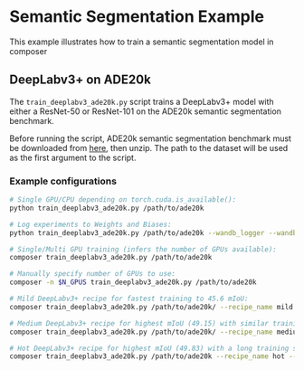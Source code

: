 # Semantic Segmentation Example

This example illustrates how to train a semantic segmentation model in composer

## DeepLabv3+ on ADE20k

The `train_deeplabv3_ade20k.py` script trains a DeepLabv3+ model with either a ResNet-50 or ResNet-101 on the ADE20k semantic segmentation benchmark.

Before running the script, ADE20k semantic segmentation benchmark must be downloaded from [here](http://data.csail.mit.edu/places/ADEchallenge/ADEChallengeData2016.zip), then unzip. The path to the dataset will be used as the first argument to the script.

### Example configurations

<!--pytest.mark.skip-->

```bash
# Single GPU/CPU depending on torch.cuda.is_available():
python train_deeplabv3_ade20k.py /path/to/ade20k

# Log experiments to Weights and Biases:
python train_deeplabv3_ade20k.py /path/to/ade20k --wandb_logger --wandb_entity my_username --wandb_project my_project --wandb_run_name my_run_name

# Single/Multi GPU training (infers the number of GPUs available):
composer train_deeplabv3_ade20k.py /path/to/ade20k

# Manually specify number of GPUs to use:
composer -n $N_GPUS train_deeplabv3_ade20k.py /path/to/ade20k

# Mild DeepLabv3+ recipe for fastest training to 45.6 mIoU:
composer train_deeplabv3_ade20k.py /path/to/ade20k/ --recipe_name mild --max_duration 25ep

# Medium DeepLabv3+ recipe for highest mIoU (49.15) with similar training time as baseline:
composer train_deeplabv3_ade20k.py /path/to/ade20k/ --recipe_name medium --max_duration 90ep

# Hot DeepLabv3+ recipe for highest mIoU (49.83) with a long training schedule:
composer train_deeplabv3_ade20k.py /path/to/ade20k --recipe_name hot --max_duration 256ep
```
